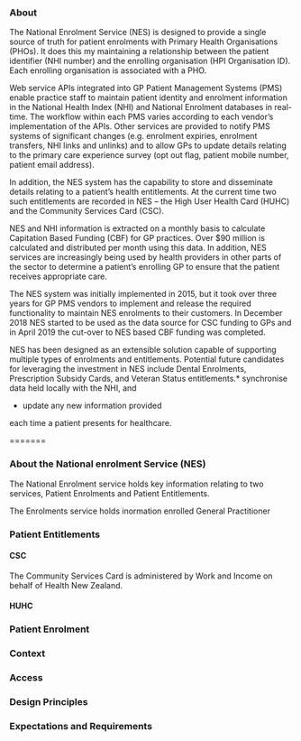 


### About

The National Enrolment Service (NES) is designed to provide a single source of truth for patient enrolments with Primary Health Organisations (PHOs).  It does this my maintaining a relationship between the patient identifier (NHI number) and the enrolling organisation (HPI Organisation ID).  Each enrolling organisation is associated with a PHO.

Web service APIs integrated into GP Patient Management Systems (PMS) enable practice staff to maintain patient identity and enrolment information in the National Health Index (NHI) and National Enrolment databases in real-time.  The workflow within each PMS varies according to each vendor’s implementation of the APIs.  Other services are provided to notify PMS systems of significant changes (e.g. enrolment expiries, enrolment transfers, NHI links and unlinks) and to allow GPs to update details relating to the primary care experience survey (opt out flag, patient mobile number, patient email address).

In addition, the NES system has the capability to store and disseminate details relating to a patient’s health entitlements.  At the current time two such entitlements are recorded in NES – the High User Health Card (HUHC) and the Community Services Card (CSC).

NES and NHI information is extracted on a monthly basis to calculate Capitation Based Funding (CBF) for GP practices.  Over $90 million is calculated and distributed per month using this data.  In addition, NES services are increasingly being used by health providers in other parts of the sector to determine a patient’s enrolling GP to ensure that the patient receives appropriate care.

The NES system was initially implemented in 2015, but it took over three years for GP PMS vendors to implement and release the required functionality to maintain NES enrolments to their customers.  In December 2018 NES started to be used as the data source for CSC funding to GPs and in April 2019 the cut-over to NES based CBF funding was completed.

NES has been designed as an extensible solution capable of supporting multiple types of enrolments and entitlements.  Potential future candidates for leveraging the investment in NES include Dental Enrolments, Prescription Subsidy Cards, and Veteran Status entitlements.* synchronise data held locally with the NHI, and 
* update any new information provided

each time a patient presents for healthcare. 



=======
### About the National enrolment Service (NES)

The National Enrolment service holds key information relating to two services, Patient Enrolments and Patient Entitlements.

The Enrolments service holds inormation enrolled General Practitioner 

### Patient Entitlements


#### CSC

The Community Services Card is administered by Work and Income on behalf of Health New Zealand.


#### HUHC


### Patient Enrolment


### Context


### Access


### Design Principles


### Expectations and Requirements

